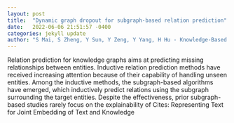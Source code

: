 ```yaml
---
layout: post
title:  "Dynamic graph dropout for subgraph-based relation prediction"
date:   2022-06-06 21:51:57 -0400
categories: jekyll update
author: "S Mai, S Zheng, Y Sun, Y Zeng, Y Yang, H Hu - Knowledge-Based Systems, 2022"
---
```

Relation prediction for knowledge graphs aims at predicting missing relationships between entities. Inductive relation prediction methods have received increasing attention because of their capability of handling unseen entities. Among the inductive methods, the subgraph-based algorithms have emerged, which inductively predict relations using the subgraph surrounding the target entities. Despite the effectiveness, prior subgraph-based studies rarely focus on the explainability of 
Cites: Representing Text for Joint Embedding of Text and Knowledge